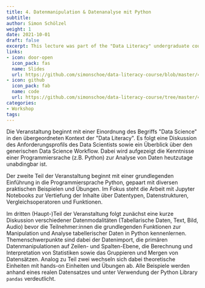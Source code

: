 ```yaml
---
title: 4. Datenmanipulation & Datenanalyse mit Python
subtitle: 
author: Simon Schölzel
weight: 1
date: 2021-10-01
draft: false
excerpt: This lecture was part of the "Data Literacy" undergraduate course held at University of Münster, School of Business and Economics (summer term 2022). 🎓
links:
- icon: door-open
  icon_pack: fas
  name: Slides
  url: https://github.com/simonschoe/data-literacy-course/blob/master/4-data-analysis-in-python/slides.pptx
- icon: github
  icon_pack: fab
  name: code
  url: https://github.com/simonschoe/data-literacy-course/tree/master/4-data-analysis-in-python
categories:
- Workshop
tags:
---
```


Die Veranstaltung beginnt mit einer Einordnung des Begriffs "Data Science" in den übergeordneten Kontext der "Data Literacy". Es folgt eine Diskussion des Anforderungsprofils des Data Scientists sowie ein Überblick über den generischen Data Science Workflow. Dabei wird aufgezeigt die Kenntnisse einer Programmiersrache (z.B. Python) zur Analyse von Daten heutzutage unabdingbar ist.

Der zweite Teil der Veranstaltung beginnt mit einer grundlegenden Einführung in die Programmiersprache Python, gepaart mit diversen praktischen Beispielen und Übungen. Im Fokus steht die Arbeit mit Jupyter Notebooks zur Vertiefung der Inhalte über Datentypen, Datenstrukturen, Vergleichsoperatoren und Funktionen.

Im dritten (Haupt-)Teil der Veranstaltung folgt zunächst eine kurze Diskussion verschiedener Datenmodalitäten (Tabellarische Daten, Text, Bild, Audio) bevor die Teilnehmer:innen die grundlegenden Funktionen zur Manipulation und Analyse tabellerischer Daten in Python kennenlernen. Themenschwerpunkte sind dabei der Datenimport, die primären Datenmanipulationen auf Zeilen- und Spalten-Ebene, die Berechnung und Interpretation von Statistiken sowie das Gruppieren und Mergen von Datensätzen. Analog zu Teil zwei wechseln sich dabei theoretische Einheiten mit hands-on Einheiten und Übungen ab. Alle Beispiele werden anhand eines realen Datensatzes und unter Verwendung der Python Library `pandas` verdeutlicht.
